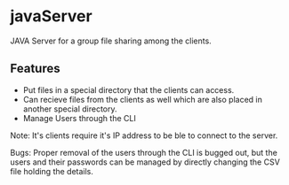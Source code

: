 # javaServer
JAVA Server for a group file sharing among the clients.

Features
--------
- Put files in a special directory that the clients can access.
- Can recieve files from the clients as well which are also placed in another special directory.
- Manage Users through the CLI
 
Note:
It's clients require it's IP address to be ble to connect to the server.

Bugs:
Proper removal of the users through the CLI is bugged out, but the users and their passwords can be managed by directly changing the CSV file holding the details.
